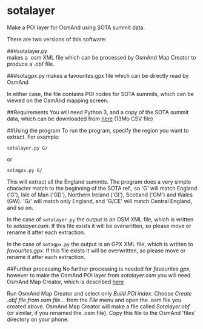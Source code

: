 # sotalayer
Make a POI layer for OsmAnd using SOTA summit data.

There are two versions of this software:

###sotalayer.py  
makes a .osm XML file which can be processed by OsmAnd Map Creator
to produce a .obf file.

###sotagpx.py
makes a favourites.gpx file which can be directly read by OsmAnd

In either case, the file contains POI nodes for SOTA summits, which
can be viewed on the OsmAnd mapping screen.

##Requirements
You will need Python 3, and a copy of the SOTA summit data, which can
be downloaded from [here](http://www.sotadata.org.uk/summitslist.csv) (13Mb CSV file)

##Using the program
To run the program, specify the region you want to extract.  For
example:

`sotalayer.py G/`

or

`sotagpx.py G/`

This will extract all the England summits.  The program does a very
simple character match to the beginning of the SOTA ref., so 'G' will
match England ('G'), Isle of Man ('GD'), Northern Ireland ('GI'),
Scotland ('GM') and Wales (GW).  'G/' will match only England, and
'G/CE' will match Central England, and so on.

In the case of `sotalayer.py` the output is an OSM XML file, which is
written to _sotalayer.osm_. If this file exists it will be overwritten,
so please move or rename it after each extraction.

In the case of `sotagpx.py` the output is an GPX XML file, which is
written to _favourites.gpx_. If this file exists it will be overwritten,
so please move or rename it after each extraction.

##Further processing
No further processing is needed for _favourites.gpx_, however to make the
OsmAnd POI layer from _sotalayer.osm_ you will need OsmAnd Map Creator,
which is described [here](http://wiki.openstreetmap.org/wiki/OsmAndMapCreator)

Run OsmAnd Map Creator and select only _Build POI index_. Choose _Create
.obf file from osm file..._ from the _File_ menu and open the .osm
file you created above. OsmAnd Map Creator will make a file called
_Sotalayer.obf_ (or similar, if you renamed the .osm file). Copy this
file to the OsmAnd 'files' directory on your phone.
